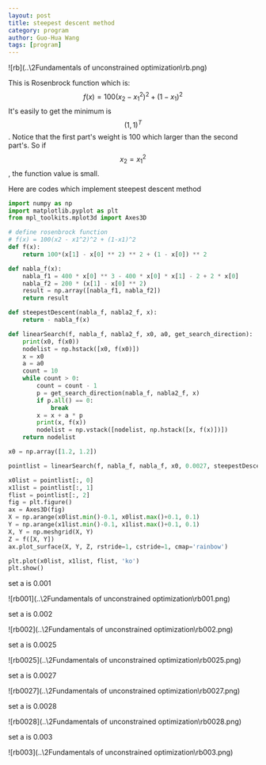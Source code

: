 ```yaml
---
layout: post
title: steepest descent method
category: program
author: Guo-Hua Wang
tags: [program]
---
```


![rb](..\2Fundamentals of unconstrained optimization\rb.png)



This is Rosenbrock function which is:
$$
f(x)= 100(x_2-x_1^2)^2+(1-x_1)^2
$$
It's easily to get the minimum is $$(1,1)^T$$. Notice that the first part's weight is 100 which larger than the second part's. So if $$x_2=x_1^2$$, the function value is small.

Here are codes which implement steepest  descent method

```python
import numpy as np
import matplotlib.pyplot as plt
from mpl_toolkits.mplot3d import Axes3D

# define rosenbrock function
# f(x) = 100(x2 - x1^2)^2 + (1-x1)^2
def f(x):
    return 100*(x[1] - x[0] ** 2) ** 2 + (1 - x[0]) ** 2

def nabla_f(x):
    nabla_f1 = 400 * x[0] ** 3 - 400 * x[0] * x[1] - 2 + 2 * x[0]
    nabla_f2 = 200 * (x[1] - x[0] ** 2)
    result = np.array([nabla_f1, nabla_f2])
    return result

def steepestDescent(nabla_f, nabla2_f, x):
    return - nabla_f(x)

def linearSearch(f, nabla_f, nabla2_f, x0, a0, get_search_direction):
    print(x0, f(x0))
    nodelist = np.hstack([x0, f(x0)])
    x = x0
    a = a0
    count = 10
    while count > 0:
        count = count - 1
        p = get_search_direction(nabla_f, nabla2_f, x)
        if p.all() == 0:
            break
        x = x + a * p
        print(x, f(x))
        nodelist = np.vstack([nodelist, np.hstack([x, f(x)])])
    return nodelist

x0 = np.array([1.2, 1.2])

pointlist = linearSearch(f, nabla_f, nabla_f, x0, 0.0027, steepestDescent)

x0list = pointlist[:, 0]
x1list = pointlist[:, 1]
flist = pointlist[:, 2]
fig = plt.figure()
ax = Axes3D(fig)
X = np.arange(x0list.min()-0.1, x0list.max()+0.1, 0.1)
Y = np.arange(x1list.min()-0.1, x1list.max()+0.1, 0.1)
X, Y = np.meshgrid(X, Y)
Z = f([X, Y])
ax.plot_surface(X, Y, Z, rstride=1, cstride=1, cmap='rainbow')

plt.plot(x0list, x1list, flist, 'ko')
plt.show()
```

set a is 0.001

![rb001](..\2Fundamentals of unconstrained optimization\rb001.png)

set a is 0.002

![rb002](..\2Fundamentals of unconstrained optimization\rb002.png)

set a is 0.0025

![rb0025](..\2Fundamentals of unconstrained optimization\rb0025.png)

set a is 0.0027

![rb0027](..\2Fundamentals of unconstrained optimization\rb0027.png)

set a is 0.0028

![rb0028](..\2Fundamentals of unconstrained optimization\rb0028.png)

set a is 0.003

![rb003](..\2Fundamentals of unconstrained optimization\rb003.png)

